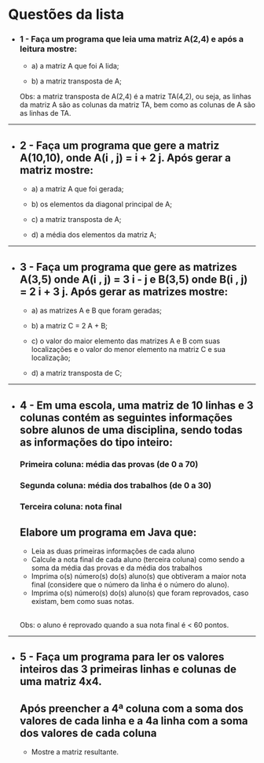 # Questões da lista

- ### 1 - Faça um programa que leia uma matriz A(2,4) e após a leitura mostre:

    - a) a matriz A que foi A lida;

    - b) a matriz transposta de A;

    Obs:  a matriz transposta de A(2,4) é a matriz TA(4,2), ou seja, as linhas da matriz A são as colunas da matriz TA, bem como as colunas de A são as linhas de TA.
***
- ## 2 - Faça um programa que gere a matriz A(10,10), onde A(i , j) = i + 2 j. Após gerar a matriz mostre:
    - a) a matriz A que foi gerada;

    - b) os elementos da diagonal principal de A;

    - c) a matriz transposta de A;

    - d) a média dos elementos da matriz A;
***
- ## 3 - Faça um programa que gere as matrizes A(3,5) onde A(i , j) = 3 i - j e B(3,5) onde B(i , j) = 2 i + 3 j. Após gerar as matrizes mostre:

    - a) as matrizes A e B que foram geradas;

    - b) a matriz C = 2 A + B;

    - c) o valor do maior elemento das matrizes A e B com suas localizações e o valor do menor elemento na matriz C e sua localização;

    - d) a matriz transposta de C;

***
- ## 4 - Em uma escola, uma matriz de 10 linhas e 3 colunas contém as seguintes informações sobre alunos de uma disciplina, sendo todas as informações do tipo inteiro:

    ### Primeira coluna: média das provas (de 0 a 70)
    ### Segunda coluna: média dos trabalhos (de 0 a 30)
    ### Terceira coluna: nota final
    ## Elabore um programa em Java que:

    - Leia as duas primeiras informações de cada aluno
    - Calcule a nota final de cada aluno (terceira coluna) como sendo a soma da média das provas e da média dos trabalhos
    - Imprima o(s) número(s) do(s) aluno(s) que obtiveram a maior nota final (considere que o número da linha é o número do aluno).
    - Imprima o(s) número(s)  do(s) aluno(s) que foram reprovados, caso existam, bem como suas notas.
    <br>

    Obs: o aluno é reprovado quando a sua nota final é < 60 pontos.

***

- ## 5 - Faça um programa para ler os valores inteiros das 3 primeiras linhas e colunas de uma matriz 4x4.
    ## Após preencher a 4ª coluna com a soma dos valores de cada linha e a 4a linha com a soma dos valores de cada coluna
    
    - Mostre a matriz resultante.
